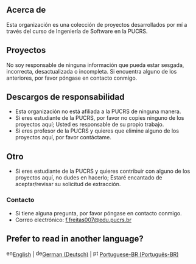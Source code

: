 ## Acerca de

Esta organización es una colección de proyectos desarrollados por mí a través del curso de Ingeniería de Software en la PUCRS.

## Proyectos

No soy responsable de ninguna información que pueda estar sesgada, incorrecta, desactualizada o incompleta.
Si encuentra alguno de los anteriores, por favor póngase en contacto conmigo.

## Descargos de responsabilidad

- Esta organización no está afiliada a la PUCRS de ninguna manera.
- Si eres estudiante de la PUCRS, por favor no copies ninguno de los proyectos aquí; Usted es responsable de su propio trabajo.
- Si eres profesor de la PUCRS y quieres que elimine alguno de los proyectos aquí, por favor contáctame.

## Otro

- Si eres estudiante de la PUCRS y quieres contribuir con alguno de los proyectos aquí, no dudes en hacerlo; Estaré encantado de aceptar/revisar su solicitud de extracción.

### Contacto

- Si tiene alguna pregunta, por favor póngase en contacto conmigo.
- Correo electrónico: [f.freitas007@edu.pucrs.br](mailto:f.freitas007@edu.pucrs.br)

<div>
    <h2>Prefer to read in another language?</h2>
    <a href="https://github.com/EngenhariaSoftwarePUCRS/.github/blob/main/lang/README.en.md" target="_blank"><img height="17" src="https://github.com/EngenhariaSoftwarePUCRS/.github/blob/main/lang/flags/us.svg" alt="en" />English</a> | 
    <a href="https://github.com/EngenhariaSoftwarePUCRS/.github/blob/main/lang/README.de.md" target="_blank"><img height="17" src="https://github.com/EngenhariaSoftwarePUCRS/.github/blob/main/lang/flags/de.svg" alt="de" />German (Deutsch)</a> | 
    <a href="https://github.com/EngenhariaSoftwarePUCRS/.github/blob/main/README.md" target="_blank"><img height="17" src="https://github.com/EngenhariaSoftwarePUCRS/.github/blob/main/lang/flags/br.svg" alt="pt-br" />Portuguese-BR (Português-BR)</a>
</div>
